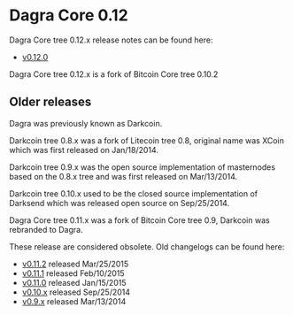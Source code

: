 Dagra Core 0.12
==================

Dagra Core tree 0.12.x release notes can be found here:
- [v0.12.0](release-notes/dagra/release-notes-0.12.0.md)

Dagra Core tree 0.12.x is a fork of Bitcoin Core tree 0.10.2



Older releases
--------------

Dagra was previously known as Darkcoin.

Darkcoin tree 0.8.x was a fork of Litecoin tree 0.8, original name was XCoin
which was first released on Jan/18/2014.

Darkcoin tree 0.9.x was the open source implementation of masternodes based on
the 0.8.x tree and was first released on Mar/13/2014.

Darkcoin tree 0.10.x used to be the closed source implementation of Darksend
which was released open source on Sep/25/2014.

Dagra Core tree 0.11.x was a fork of Bitcoin Core tree 0.9, Darkcoin was rebranded
to Dagra.

These release are considered obsolete. Old changelogs can be found here:

- [v0.11.2](release-notes/dagra/release-notes-0.11.2.md) released Mar/25/2015
- [v0.11.1](release-notes/dagra/release-notes-0.11.1.md) released Feb/10/2015
- [v0.11.0](release-notes/dagra/release-notes-0.11.0.md) released Jan/15/2015
- [v0.10.x](release-notes/dagra/release-notes-0.10.0.md) released Sep/25/2014
- [v0.9.x](release-notes/dagra/release-notes-0.9.0.md) released Mar/13/2014
